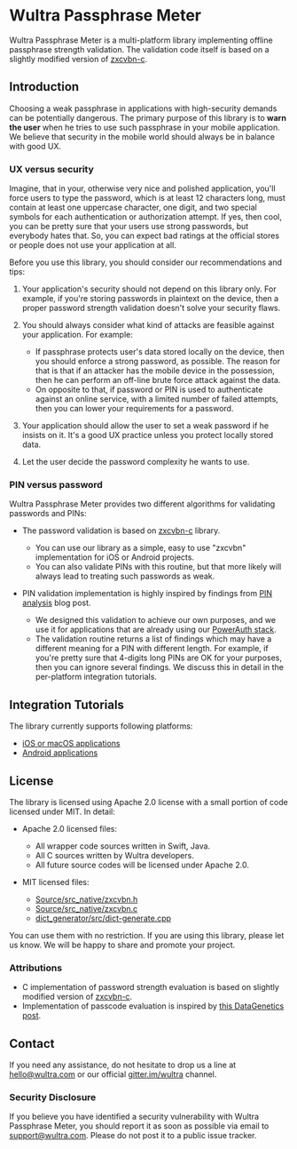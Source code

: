 # Wultra Passphrase Meter

Wultra Passphrase Meter is a multi-platform library implementing offline passphrase strength validation. The validation code itself is based on a slightly modified version of [zxcvbn-c](https://github.com/tsyrogit/zxcvbn-c).

## Introduction

Choosing a weak passphrase in applications with high-security demands can be potentially dangerous. The primary purpose of this library is to **warn the user** when he tries to use such passphrase in your mobile application. We believe that security in the mobile world should always be in balance with good UX.

### UX versus security

Imagine, that in your, otherwise very nice and polished application, you'll force users to type the password, which is at least 12 characters long, must contain at least one uppercase character, one digit, and two special symbols for each authentication or authorization attempt. If yes, then cool, you can be pretty sure that your users use strong passwords, but everybody hates that. So, you can expect bad ratings at the official stores or people does not use your application at all.

Before you use this library, you should consider our recommendations and tips:

1. Your application's security should not depend on this library only. For example, if you're storing passwords in plaintext on the device, then a proper password strength validation doesn't solve your security flaws. 

1. You should always consider what kind of attacks are feasible against your application. For example:
   - If passphrase protects user's data stored locally on the device, then you should enforce a strong password, as possible. The reason for that is that if an attacker has the mobile device in the possession, then he can perform an off-line brute force attack against the data.
   - On opposite to that, if password or PIN is used to authenticate against an online service, with a limited number of failed attempts, then you can lower your requirements for a password.

1. Your application should allow the user to set a weak password if he insists on it. It's a good UX practice unless you protect locally stored data.

1. Let the user decide the password complexity he wants to use.  

### PIN versus password

Wultra Passphrase Meter provides two different algorithms for validating passwords and PINs:

- The password validation is based on [zxcvbn-c](https://github.com/tsyrogit/zxcvbn-c) library. 
  - You can use our library as a simple, easy to use "zxcvbn" implementation for iOS or Android projects.
  - You can also validate PINs with this routine, but that more likely will always lead to treating such passwords as weak.
  
- PIN validation implementation is highly inspired by findings from [PIN analysis](http://www.datagenetics.com/blog/september32012/) blog post. 
  - We designed this validation to achieve our own purposes, and we use it for applications that are already using our [PowerAuth stack](https://github.com/wultra/powerauth-crypto/blob/develop/docs/Readme.md).
  - The validation routine returns a list of findings which may have a different meaning for a PIN with different length. For example, if you're pretty sure that 4-digits long PINs are OK for your purposes, then you can ignore several findings. We discuss this in detail in the per-platform integration tutorials.


## Integration Tutorials

The library currently supports following platforms:

- [iOS or macOS applications](./Platform-iOS.md)
- [Android applications](./Platform-Android.md)


## License

The library is licensed using Apache 2.0 license with a small portion of code licensed under MIT. In detail:

- Apache 2.0 licensed files:
  - All wrapper code sources written in Swift, Java.
  - All C sources written by Wultra developers.
  - All future source codes will be licensed under Apache 2.0.
  
- MIT licensed files:
  - [Source/src_native/zxcvbn.h](https://github.com/wultra/passphrase-meter/blob/develop/Source/src_native/zxcvbn.h)
  - [Source/src_native/zxcvbn.c](https://github.com/wultra/passphrase-meter/blob/develop/Source/src_native/zxcvbn.c)
  - [dict_generator/src/dict-generate.cpp](https://github.com/wultra/passphrase-meter/blob/develop/dict_generator/src/dict-generate.cpp) 

You can use them with no restriction. If you are using this library, please let us know. We will be happy to share and promote your project.


### Attributions

- C implementation of password strength evaluation is based on slightly modified version of [zxcvbn-c](https://github.com/tsyrogit/zxcvbn-c).
- Implementation of passcode evaluation is inspired by [this DataGenetics post](http://www.datagenetics.com/blog/september32012/).


## Contact

If you need any assistance, do not hesitate to drop us a line at [hello@wultra.com](mailto:hello@wultra.com) or our official [gitter.im/wultra](https://gitter.im/wultra) channel.


### Security Disclosure

If you believe you have identified a security vulnerability with Wultra Passphrase Meter, you should report it as soon as possible via email to [support@wultra.com](mailto:support@wultra.com). Please do not post it to a public issue tracker.